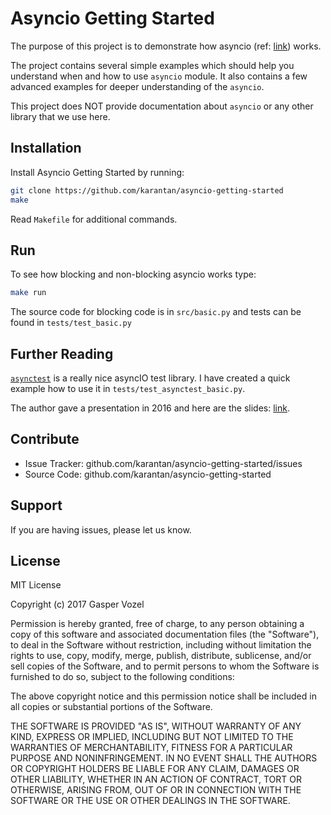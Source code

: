 Asyncio Getting Started
======================

The purpose of this project is to demonstrate how asyncio
(ref: [link](https://docs.python.org/3/library/asyncio.html)) works.

The project contains several simple examples which should help you understand
when and how to use `asyncio` module. It also contains a few advanced examples
for deeper understanding of the `asyncio`.

This project does NOT provide documentation about `asyncio` or any other
library that we use here. 


Installation
------------

Install Asyncio Getting Started by running:

```bash
git clone https://github.com/karantan/asyncio-getting-started
make
```

Read `Makefile` for additional commands.


Run
---

To see how blocking and non-blocking asyncio works type:

```bash
make run
```

The source code for blocking code is in `src/basic.py` and tests can be found
in `tests/test_basic.py`


Further Reading
---------------

[`asynctest`](https://github.com/Martiusweb/asynctest) is a really nice asyncIO
test library. I have created a quick example how to use it in
`tests/test_asynctest_basic.py`.

The author gave a presentation in 2016 and here are the slides:
[link](https://www.martiusweb.net/t/pyconfr-2016/).

Contribute
----------

- Issue Tracker: github.com/karantan/asyncio-getting-started/issues
- Source Code: github.com/karantan/asyncio-getting-started

Support
-------

If you are having issues, please let us know.

License
-------

MIT License

Copyright (c) 2017 Gasper Vozel

Permission is hereby granted, free of charge, to any person obtaining a copy
of this software and associated documentation files (the "Software"), to deal
in the Software without restriction, including without limitation the rights
to use, copy, modify, merge, publish, distribute, sublicense, and/or sell
copies of the Software, and to permit persons to whom the Software is
furnished to do so, subject to the following conditions:

The above copyright notice and this permission notice shall be included in all
copies or substantial portions of the Software.

THE SOFTWARE IS PROVIDED "AS IS", WITHOUT WARRANTY OF ANY KIND, EXPRESS OR
IMPLIED, INCLUDING BUT NOT LIMITED TO THE WARRANTIES OF MERCHANTABILITY,
FITNESS FOR A PARTICULAR PURPOSE AND NONINFRINGEMENT. IN NO EVENT SHALL THE
AUTHORS OR COPYRIGHT HOLDERS BE LIABLE FOR ANY CLAIM, DAMAGES OR OTHER
LIABILITY, WHETHER IN AN ACTION OF CONTRACT, TORT OR OTHERWISE, ARISING FROM,
OUT OF OR IN CONNECTION WITH THE SOFTWARE OR THE USE OR OTHER DEALINGS IN THE
SOFTWARE.
